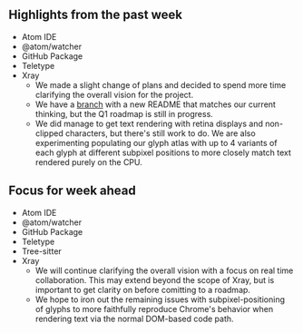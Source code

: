 ## Highlights from the past week

- Atom IDE
- @atom/watcher
- GitHub Package
- Teletype
- Xray
  - We made a slight change of plans and decided to spend more time clarifying the overall vision for the project.
  - We have a [branch](https://github.com/atom/xray/tree/roadmap) with a new README that matches our current thinking, but the Q1 roadmap is still in progress.
  - We did manage to get text rendering with retina displays and non-clipped characters, but there's still work to do. We are also experimenting populating our glyph atlas with up to 4 variants of each glyph at different subpixel positions to more closely match text rendered purely on the CPU.

## Focus for week ahead

- Atom IDE
- @atom/watcher
- GitHub Package
- Teletype
- Tree-sitter
- Xray
  - We will continue clarifying the overall vision with a focus on real time collaboration. This may extend beyond the scope of Xray, but is important to get clarity on before comitting to a roadmap.
  - We hope to iron out the remaining issues with subpixel-positioning of glyphs to more faithfully reproduce Chrome's behavior when rendering text via the normal DOM-based code path.
